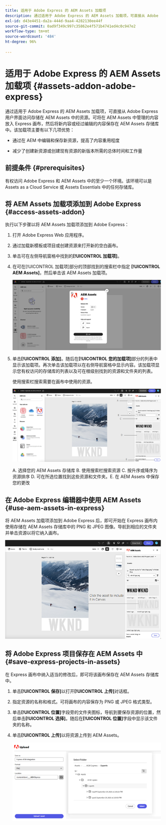 ```yaml
---
title: 适用于 Adobe Express 的 AEM Assets 加载项
description: 通过适用于 Adobe Express 的 AEM Assets 加载项，可直接从 Adobe Express 用户界面访问存储在 AEM Assets 中的资源。
exl-id: d43e4451-da2a-444d-9aa4-4282130ee44f
source-git-commit: 0ad9f349c997c35862e4f571b4741ed4c0c947e2
workflow-type: tm+mt
source-wordcount: '484'
ht-degree: 96%

---
```


# 适用于 Adobe Express 的 AEM Assets 加载项 {#assets-addon-adobe-express}

通过适用于 Adobe Express 的 AEM Assets 加载项，可直接从 Adobe Express 用户界面访问存储在 AEM Assets 中的资源。可将在 AEM Assets 中管理的内容放入 Express 画布，然后将新内容或经过编辑的内容保存在 AEM Assets 存储库中。该加载项主要有以下几项优势：

* 通过在 AEM 中编辑和保存新资源，提高了内容重用程度

* 减少了创建新资源或创建现有资源的新版本所需的总体时间和工作量

## 前提条件 {#prerequisites}

有权访问 Adobe Express 和 AEM Assets 中的至少一个环境。该环境可以是 Assets as a Cloud Service 或 Assets Essentials 中的任何存储库。


## 将 AEM Assets 加载项添加到 Adobe Express {#access-assets-addon}

执行以下步骤以将 AEM Assets 加载项添加到 Adobe Express：

1. 打开 Adobe Express Web 应用程序。

1. 通过加载新模板或项目或创建资源来打开新的空白画布。

1. 单击可在左侧导航窗格中找到的&#x200B;**[!UICONTROL 加载项]**。

1. 在可在[!UICONTROL 加载项]部分的顶部找到的搜索栏中指定 **[!UICONTROL AEM Assets]**，然后单击该 AEM Assets 加载项。

   ![AEM Assets 加载项](assets/aem-assets-add-on.png)

1. 单击&#x200B;**[!UICONTROL 添加]**。随后在&#x200B;**[!UICONTROL 您的加载项]**&#x200B;部分的列表中显示该加载项。再次单击该加载项以在右侧导航窗格中显示内容。该加载项显示您有权访问的存储库的列表以及可在根级别找到的资源和文件夹的列表。

   使用搜索栏搜索需要在画布中使用的资源。

   ![在 AEM Assets 加载项中搜索资源](assets/assets-add-on-browse-assets.png)

   A. 选择您的 AEM Assets 存储库 B. 使用搜索栏搜索资源 C. 按升序或降序为资源排序 D. 可在所选位置找到这些资源和文件夹。E. 在 AEM Assets 中保存您的更改



## 在 Adobe Express 编辑器中使用 AEM Assets {#use-aem-assets-in-express}

将 AEM Assets 加载项添加到 Adobe Express 后，即可开始在 Express 画布内使用存储在 AEM Assets 存储库中的 PNG 和 JPEG 图像。导航到相应的文件夹并单击资源以将它纳入画布。

![从 Assets 加载项纳入资源](assets/aem-assets-add-on-include-assets.png)


## 将 Adobe Express 项目保存在 AEM Assets 中 {#save-express-projects-in-assets}

在 Express 画布中纳入适当的修改后，即可将该画布保存在 AEM Assets 存储库中。

1. 单击&#x200B;**[!UICONTROL 保存]**&#x200B;以打开&#x200B;**[!UICONTROL 上传]**&#x200B;对话框。
1. 指定资源的名称和格式。可将画布的内容保存为 PNG 或 JPEG 格式类型。

1. 单击&#x200B;**[!UICONTROL 位置]**&#x200B;字段旁的文件夹图标，导航到要保存资源的位置，然后单击&#x200B;**[!UICONTROL 选择]**。随后在&#x200B;**[!UICONTROL 位置]**&#x200B;字段中显示该文件夹的名称。

1. 单击&#x200B;**[!UICONTROL 上传]**&#x200B;以将资源上传到 AEM Assets。

   ![将资源保存在 AEM 中](assets/aem-assets-add-on-save.png)
